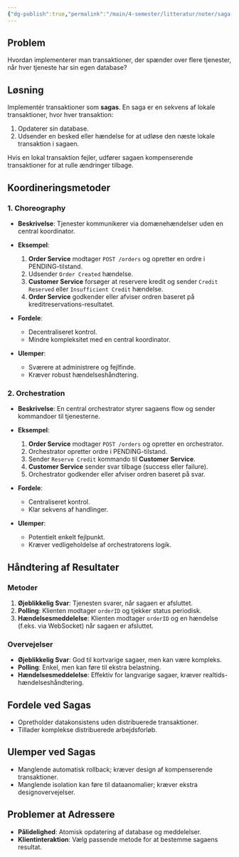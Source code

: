 ```yaml
---
{"dg-publish":true,"permalink":"/main/4-semester/litteratur/noter/saga-pattern/","title":"Saga Pattern","tags":["læringsmål","systemudvikling","projektarbejde","programmering"],"created":"2024-08-26T12:11:52.323+02:00"}
---
```




## Problem

Hvordan implementerer man transaktioner, der spænder over flere tjenester, når
hver tjeneste har sin egen database?

## Løsning

Implementér transaktioner som **sagas**. En saga er en sekvens af lokale
transaktioner, hvor hver transaktion:

1. Opdaterer sin database.
2. Udsender en besked eller hændelse for at udløse den næste lokale
transaktion i sagaen.

Hvis en lokal transaktion fejler, udfører sagaen kompenserende transaktioner
for at rulle ændringer tilbage.

## Koordineringsmetoder

### 1. Choreography

- **Beskrivelse**: Tjenester kommunikerer via domænehændelser uden en central
koordinator.
- **Eksempel**:
  1. **Order Service** modtager `POST /orders` og opretter en ordre i PENDING-tilstand.
  2. Udsender `Order Created` hændelse.
  3. **Customer Service** forsøger at reservere kredit og sender
  `Credit Reserved` eller `Insufficient Credit` hændelse.
  4. **Order Service** godkender eller afviser ordren baseret på kreditreservations-resultatet.

- **Fordele**:
  - Decentraliseret kontrol.
  - Mindre kompleksitet med en central koordinator.

- **Ulemper**:
  - Sværere at administrere og fejlfinde.
  - Kræver robust hændelseshåndtering.

### 2. Orchestration

- **Beskrivelse**: En central orchestrator styrer sagaens flow og sender
kommandoer til tjenesterne.
- **Eksempel**:
  1. **Order Service** modtager `POST /orders` og opretter en orchestrator.
  2. Orchestrator opretter ordre i PENDING-tilstand.
  3. Sender `Reserve Credit` kommando til **Customer Service**.
  4. **Customer Service** sender svar tilbage (success eller failure).
  5. Orchestrator godkender eller afviser ordren baseret på svar.

- **Fordele**:
  - Centraliseret kontrol.
  - Klar sekvens af handlinger.

- **Ulemper**:
  - Potentielt enkelt fejlpunkt.
  - Kræver vedligeholdelse af orchestratorens logik.

## Håndtering af Resultater

### Metoder

1. **Øjeblikkelig Svar**: Tjenesten svarer, når sagaen er afsluttet.
2. **Polling**: Klienten modtager `orderID` og tjekker status periodisk.
3. **Hændelsesmeddelelse**: Klienten modtager `orderID` og en hændelse
(f.eks. via WebSocket) når sagaen er afsluttet.

### Overvejelser

- **Øjeblikkelig Svar**: God til kortvarige sagaer, men kan være kompleks.
- **Polling**: Enkel, men kan føre til ekstra belastning.
- **Hændelsesmeddelelse**: Effektiv for langvarige sagaer, kræver realtids-hændelseshåndtering.

## Fordele ved Sagas

- Opretholder datakonsistens uden distribuerede transaktioner.
- Tillader komplekse distribuerede arbejdsforløb.

## Ulemper ved Sagas

- Manglende automatisk rollback; kræver design af kompenserende transaktioner.
- Manglende isolation kan føre til dataanomalier; kræver ekstra designovervejelser.

## Problemer at Adressere

- **Pålidelighed**: Atomisk opdatering af database og meddelelser.
- **Klientinteraktion**: Vælg passende metode for at bestemme sagaens resultat.
